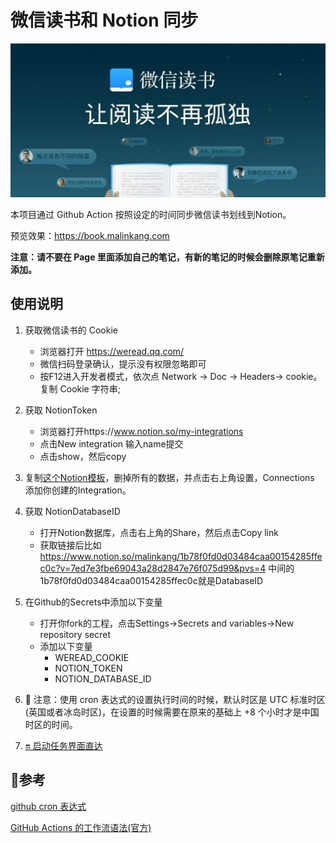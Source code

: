 # 微信读书和 Notion 同步

![](https://raw.githubusercontent.com/Parantric/picture-bed/main/202307151329909.jfif)


本项目通过 Github Action 按照设定的时间同步微信读书划线到Notion。

预览效果：https://book.malinkang.com

**注意：请不要在 Page 里面添加自己的笔记，有新的笔记的时候会删除原笔记重新添加。**

## 使用说明

1. 获取微信读书的 Cookie
    * 浏览器打开 https://weread.qq.com/
    * 微信扫码登录确认，提示没有权限忽略即可
    * 按F12进入开发者模式，依次点 Network -> Doc -> Headers-> cookie。复制 Cookie 字符串;

2. 获取 NotionToken
    * 浏览器打开https://www.notion.so/my-integrations
    * 点击New integration 输入name提交
    * 点击show，然后copy

3. 复制[这个Notion模板](https://malinkang.notion.site/a7794117392d4625ace722f78742afca?v=0a9551b0702649fa9913ff4f3758ace0)，删掉所有的数据，并点击右上角设置，Connections 添加你创建的Integration。

4. 获取 NotionDatabaseID
    * 打开Notion数据库，点击右上角的Share，然后点击Copy link
    * 获取链接后比如 https://www.notion.so/malinkang/1b78f0fd0d03484caa00154285ffec0c?v=7ed7e3fbe69043a28d2847e76f075d99&pvs=4 中间的1b78f0fd0d03484caa00154285ffec0c就是DatabaseID

5. 在Github的Secrets中添加以下变量
    * 打开你fork的工程，点击Settings->Secrets and variables->New repository secret
    * 添加以下变量
        * WEREAD_COOKIE
        * NOTION_TOKEN
        * NOTION_DATABASE_ID

6. 🔔 注意：使用 cron 表达式的设置执行时间的时候，默认时区是 UTC 标准时区(英国或者冰岛时区)，在设置的时候需要在原来的基础上 +8 个小时才是中国时区的时间。

7. <a href="https://github.com/Parantric/weread_to_notion/actions/workflows/weread.yml" target="_blank">🔛 启动任务界面直达</a>

    

## 🔗参考

[github cron 表达式](https://github.com/chiupam/tutorial/blob/master/Loon/Plus/cron.md)

[GitHub Actions 的工作流语法(官方)](https://docs.github.com/zh/actions/using-workflows/workflow-syntax-for-github-actions)
